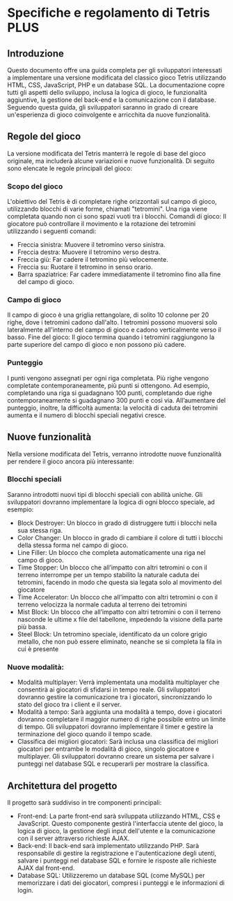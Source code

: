 # Specifiche e regolamento di Tetris PLUS

## Introduzione
Questo documento offre una guida completa per gli sviluppatori interessati a implementare una versione modificata del classico gioco Tetris utilizzando HTML, CSS, JavaScript, PHP e un database SQL. La documentazione copre tutti gli aspetti dello sviluppo, inclusa la logica di gioco, le funzionalità aggiuntive, la gestione del back-end e la comunicazione con il database. Seguendo questa guida, gli sviluppatori saranno in grado di creare un'esperienza di gioco coinvolgente e arricchita da nuove funzionalità.

## Regole del gioco
La versione modificata del Tetris manterrà le regole di base del gioco originale, ma includerà alcune variazioni e nuove funzionalità. Di seguito sono elencate le regole principali del gioco:
            
### Scopo del gioco
L'obiettivo del Tetris è di completare righe orizzontali sul campo di gioco, utilizzando blocchi di varie forme, chiamati "tetromini". Una riga viene completata quando non ci sono spazi vuoti tra i blocchi.
Comandi di gioco: Il giocatore può controllare il movimento e la rotazione dei tetromini utilizzando i seguenti comandi:
- Freccia sinistra: Muovere il tetromino verso sinistra.
- Freccia destra: Muovere il tetromino verso destra.
- Freccia giù: Far cadere il tetromino più velocemente.
- Freccia su: Ruotare il tetromino in senso orario.
- Barra spaziatrice: Far cadere immediatamente il tetromino fino alla fine del campo di gioco.

### Campo di gioco
Il campo di gioco è una griglia rettangolare, di solito 10 colonne per 20 righe, dove i tetromini cadono dall'alto. I tetromini possono muoversi solo lateralmente all'interno del campo di gioco e cadono verticalmente verso il basso.
Fine del gioco: Il gioco termina quando i tetromini raggiungono la parte superiore del campo di gioco e non possono più cadere.

### Punteggio
I punti vengono assegnati per ogni riga completata. Più righe vengono completate contemporaneamente, più punti si ottengono. Ad esempio, completando una riga si guadagnano 100 punti, completando due righe contemporaneamente si guadagnano 300 punti e così via.
All’aumentare del punteggio, inoltre, la difficoltà aumenta: la velocità di caduta dei tetromini aumenta e il numero di blocchi speciali negativi cresce.

## Nuove funzionalità
Nella versione modificata del Tetris, verranno introdotte nuove funzionalità per rendere il gioco ancora più interessante:
                  
### Blocchi speciali
Saranno introdotti nuovi tipi di blocchi speciali con abilità uniche. Gli sviluppatori dovranno implementare la logica di ogni blocco speciale, ad esempio:
- Block Destroyer: Un blocco in grado di distruggere tutti i blocchi nella sua stessa riga.
- Color Changer: Un blocco in grado di cambiare il colore di tutti i blocchi della stessa forma nel campo di gioco.
- Line Filler: Un blocco che completa automaticamente una riga nel campo di gioco.
- Time Stopper: Un blocco che all’impatto con altri tetromini o con il terreno interrompe per un tempo stabilito la naturale caduta dei tetromini, facendo in modo che questa sia legata solo al movimento del giocatore
- Time Accelerator: Un blocco che all’impatto con altri tetromini o con il terreno velocizza la normale caduta al terreno dei tetromini
- Mist Block: Un blocco che all’impatto con altri tetromini o con il terreno nasconde le ultime x file del tabellone, impedendo la visione della parte più bassa.
- Steel Block: Un tetromino speciale, identificato da un colore grigio metallo, che non può essere eliminato, neanche se si completa la fila in cui è presente
  
### Nuove modalità:
- Modalità multiplayer: Verrà implementata una modalità multiplayer che consentirà ai giocatori di sfidarsi in tempo reale. Gli sviluppatori dovranno gestire la comunicazione tra i giocatori, sincronizzando lo stato del gioco tra i client e il server.
- Modalità a tempo: Sarà aggiunta una modalità a tempo, dove i giocatori dovranno completare il maggior numero di righe possibile entro un limite di tempo. Gli sviluppatori dovranno implementare il timer e gestire la terminazione del gioco quando il tempo scade.
- Classifica dei migliori giocatori: Sarà inclusa una classifica dei migliori giocatori per entrambe le modalità di gioco, singolo giocatore e multiplayer. Gli sviluppatori dovranno creare un sistema per salvare i punteggi nel database SQL e recuperarli per mostrare la classifica.

## Architettura del progetto
Il progetto sarà suddiviso in tre componenti principali:
- Front-end: La parte front-end sarà sviluppata utilizzando HTML, CSS e JavaScript. Questo componente gestirà l'interfaccia utente del gioco, la logica di gioco, la gestione degli input dell'utente e la comunicazione con il server attraverso richieste AJAX.
- Back-end: Il back-end sarà implementato utilizzando PHP. Sarà responsabile di gestire la registrazione e l'autenticazione degli utenti, salvare i punteggi nel database SQL e fornire le risposte alle richieste AJAX dal front-end.
- Database SQL: Utilizzeremo un database SQL (come MySQL) per memorizzare i dati dei giocatori, compresi i punteggi e le informazioni di login.



